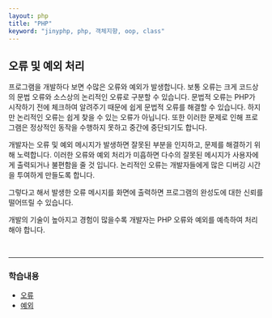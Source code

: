 ```yaml
---
layout: php
title: "PHP"
keyword: "jinyphp, php, 객체지향, oop, class"
---
```

## 오류 및 예외 처리
프로그램을 개발하다 보면 수많은 오류와 예외가 발생합니다. 보통 오류는 크게 코드상의 문법 오류와 소스상의 논리적인 오류로 구분할 수 있습니다. 문법적 오류는 PHP가 시작하기 전에 체크하여 알려주기 때문에 쉽게 문법적 오류를 해결할 수 있습니다. 하지만 논리적인 오류는 쉽게 찾을 수 있는 오류가 아닙니다. 또한 이러한 문제로 인해 프로그램은 정상적인 동작을 수행하지 못하고 중간에 중단되기도 합니다.  

개발자는 오류 및 예외 메시지가 발생하면 잘못된 부분을 인지하고, 문제를 해결하기 위해 노력합니다. 이러한 오류와 예외 처리가 미흡하면 다수의 잘못된 메시지가 사용자에게 출력되거나 불편함을 줄 것 입니다. 논리적인 오류는 개발자들에게 많은 디버깅 시간을 투여하게 만들도록 합니다.  

그렇다고 해서 발생한 오류 메시지를 화면에 출력하면 프로그램의 완성도에 대한 신뢰를 떨어뜨릴 수 있습니다.  

개발의 기술이 높아지고 경험이 많을수록 개발자는 PHP 오류와 예외를 예측하여 처리해야 합니다.  

<br>
<hr>

### 학습내용

* [오류](17.1)
* [예외](17.2)

<br><br>